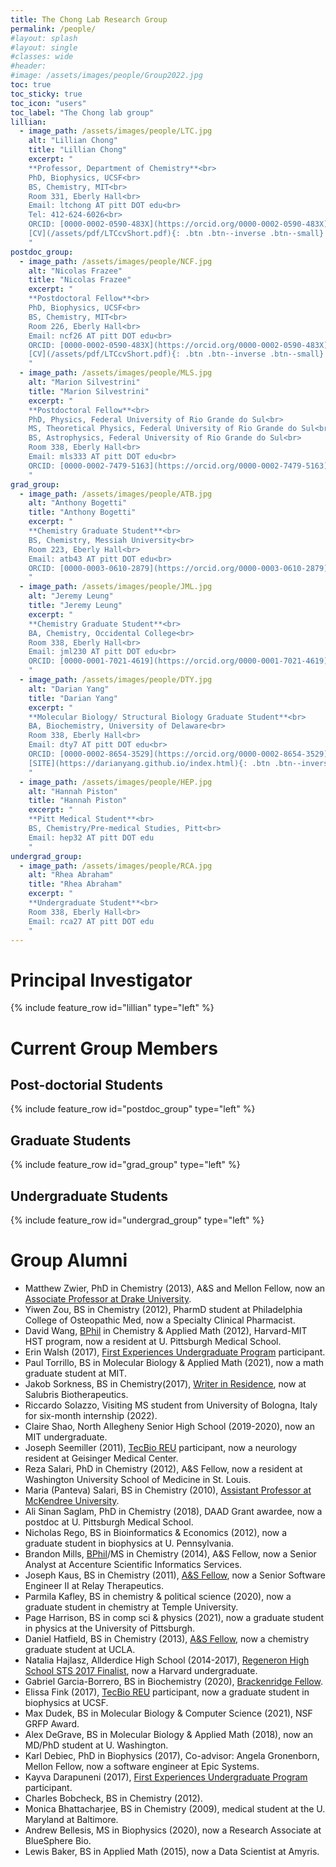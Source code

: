 ```yaml
---
title: The Chong Lab Research Group
permalink: /people/
#layout: splash
#layout: single
#classes: wide
#header:
#image: /assets/images/people/Group2022.jpg
toc: true
toc_sticky: true
toc_icon: "users"
toc_label: "The Chong lab group"
lillian:
  - image_path: /assets/images/people/LTC.jpg
    alt: "Lillian Chong"
    title: "Lillian Chong"
    excerpt: "
    **Professor, Department of Chemistry**<br>
    PhD, Biophysics, UCSF<br>
    BS, Chemistry, MIT<br>
    Room 331, Eberly Hall<br>
    Email: ltchong AT pitt DOT edu<br>
    Tel: 412-624-6026<br>
    ORCID: [0000-0002-0590-483X](https://orcid.org/0000-0002-0590-483X)<br>
    [CV](/assets/pdf/LTCcvShort.pdf){: .btn .btn--inverse .btn--small}
    "
postdoc_group:
  - image_path: /assets/images/people/NCF.jpg
    alt: "Nicolas Frazee"
    title: "Nicolas Frazee"
    excerpt: "
    **Postdoctoral Fellow**<br>
    PhD, Biophysics, UCSF<br>
    BS, Chemistry, MIT<br>
    Room 226, Eberly Hall<br>
    Email: ncf26 AT pitt DOT edu<br>
    ORCID: [0000-0002-0590-483X](https://orcid.org/0000-0002-0590-483X)<br>
    [CV](/assets/pdf/LTCcvShort.pdf){: .btn .btn--inverse .btn--small}
    " 
  - image_path: /assets/images/people/MLS.jpg
    alt: "Marion Silvestrini"
    title: "Marion Silvestrini"
    excerpt: "
    **Postdoctoral Fellow**<br>
    PhD, Physics, Federal University of Rio Grande do Sul<br>
    MS, Theoretical Physics, Federal University of Rio Grande do Sul<br>
    BS, Astrophysics, Federal University of Rio Grande do Sul<br>
    Room 338, Eberly Hall<br>
    Email: mls333 AT pitt DOT edu<br>
    ORCID: [0000-0002-7479-5163](https://orcid.org/0000-0002-7479-5163)<br>
    " 
grad_group:
  - image_path: /assets/images/people/ATB.jpg
    alt: "Anthony Bogetti"
    title: "Anthony Bogetti"
    excerpt: "
    **Chemistry Graduate Student**<br>
    BS, Chemistry, Messiah University<br>
    Room 223, Eberly Hall<br>
    Email: atb43 AT pitt DOT edu<br>
    ORCID: [0000-0003-0610-2879](https://orcid.org/0000-0003-0610-2879)<br>
    "
  - image_path: /assets/images/people/JML.jpg
    alt: "Jeremy Leung"
    title: "Jeremy Leung"
    excerpt: "
    **Chemistry Graduate Student**<br>
    BA, Chemistry, Occidental College<br>
    Room 338, Eberly Hall<br>
    Email: jml230 AT pitt DOT edu<br>
    ORCID: [0000-0001-7021-4619](https://orcid.org/0000-0001-7021-4619)<br>
    "
  - image_path: /assets/images/people/DTY.jpg
    alt: "Darian Yang"
    title: "Darian Yang"
    excerpt: "
    **Molecular Biology/ Structural Biology Graduate Student**<br>
    BA, Biochemistry, University of Delaware<br>
    Room 338, Eberly Hall<br>
    Email: dty7 AT pitt DOT edu<br>
    ORCID: [0000-0002-8654-3529](https://orcid.org/0000-0002-8654-3529)<br>
    [SITE](https://darianyang.github.io/index.html){: .btn .btn--inverse .btn--small}
    "
  - image_path: /assets/images/people/HEP.jpg
    alt: "Hannah Piston"
    title: "Hannah Piston"
    excerpt: "
    **Pitt Medical Student**<br>
    BS, Chemistry/Pre-medical Studies, Pitt<br>
    Email: hep32 AT pitt DOT edu
    "
undergrad_group:
  - image_path: /assets/images/people/RCA.jpg
    alt: "Rhea Abraham"
    title: "Rhea Abraham"
    excerpt: "
    **Undergraduate Student**<br>
    Room 338, Eberly Hall<br>
    Email: rca27 AT pitt DOT edu
    "
---
```


# Principal Investigator

{% include feature_row id="lillian" type="left" %}

# Current Group Members
## Post-doctorial Students
{% include feature_row id="postdoc_group" type="left" %}

## Graduate Students
{% include feature_row id="grad_group" type="left" %}

## Undergraduate Students
{% include feature_row id="undergrad_group" type="left" %}

# Group Alumni 

* Matthew Zwier, PhD in Chemistry (2013), A&S and Mellon Fellow, now an [Associate Professor at Drake University](https://www.drake.edu/chemistry/facultystaff/drmatthewzwier/).  
* Yiwen Zou, BS in Chemistry (2012), PharmD student at Philadelphia College of Osteopathic Med, now a Specialty Clinical Pharmacist.  
* David Wang, [BPhil](http://www.honorscollege.pitt.edu/bphil-degree) in Chemistry & Applied Math (2012), Harvard-MIT HST program, now a resident at U. Pittsburgh Medical School.  
* Erin Walsh (2017), [First Experiences Undergraduate Program](https://www.asundergrad.pitt.edu/research/first-experiences-research) participant.  
* Paul Torrillo, BS in Molecular Biology & Applied Math (2021), now a math graduate student at MIT. 
* Jakob Sorkness, BS in Chemistry(2017), [Writer in Residence](https://medium.com/pitt-undergraduate-science-writing), now at Salubris Biotherapeutics.
* Riccardo Solazzo, Visiting MS student from University of Bologna, Italy for six-month internship (2022). 
* Claire Shao, North Allegheny Senior High School (2019-2020), now an MIT undergraduate.   
* Joseph Seemiller (2011), [TecBio REU](http://www.tecbioreu.pitt.edu/) participant, now a neurology resident at Geisinger Medical Center.  
* Reza Salari, PhD in Chemistry (2012), A&S Fellow, now a resident at Washington University School of Medicine in St. Louis.  
* Maria (Panteva) Salari, BS in Chemistry (2010), [Assistant Professor at McKendree University](https://www.mckendree.edu/directory/maria-salari.php).
* Ali Sinan Saglam, PhD in Chemistry (2018), DAAD Grant awardee, now a postdoc at U. Pittsburgh Medical School.  
* Nicholas Rego, BS in Bioinformatics & Economics (2012), now a graduate student in biophysics at U. Pennsylvania.  
* Brandon Mills, [BPhil](http://www.honorscollege.pitt.edu/bphil-degree)/MS in Chemistry (2014), A&S Fellow, now a Senior Analyst at Accenture Scientific Informatics Services.  
* Joseph Kaus, BS in Chemistry (2011), [A&S Fellow](https://www.asundergrad.pitt.edu/research/awards-and-funding#summer-undergraduate-research-awards), now a Senior Software Engineer II at Relay Therapeutics.  
* Parmila Kafley, BS in chemistry & political science (2020), now a graduate student in chemistry at Temple University.  
* Page Harrison, BS in comp sci & physics (2021), now a graduate student in physics at the University of Pittsburgh. 
* Daniel Hatfield, BS in Chemistry (2013), [A&S Fellow](https://www.asundergrad.pitt.edu/research/awards-and-funding#summer-undergraduate-research-awards), now a chemistry graduate student at UCLA.  
* Natalia Hajlasz, Allderdice High School (2014-2017), [Regeneron High School STS 2017 Finalist](https://student.societyforscience.org/regeneronsts-finalists-2017), now a Harvard undergraduate.
* Gabriel Garcia-Borrero, BS in Biochemistry (2020), [Brackenridge Fellow](http://www.honorscollege.pitt.edu/summer-brackenridge-fellowships).  
* Elissa Fink (2017), [TecBio REU](http://www.tecbioreu.pitt.edu/) participant, now a graduate student in biophysics at UCSF.  
* Max Dudek, BS in Molecular Biology & Computer Science (2021), NSF GRFP Award.  
* Alex DeGrave, BS in Molecular Biology & Applied Math (2018), now an MD/PhD student at U. Washington.  
* Karl Debiec, PhD in Biophysics (2017), Co-advisor: Angela Gronenborn, Mellon Fellow, now a software engineer at Epic Systems.  
* Kayva Darapuneni (2017), [First Experiences Undergraduate Program](https://www.asundergrad.pitt.edu/research/first-experiences-research) participant.  
* Charles Bobcheck, BS in Chemistry (2012).  
* Monica Bhattacharjee, BS in Chemistry (2009), medical student at the U. Maryland at Baltimore. 
* Andrew Bellesis, MS in Biophysics (2020), now a Research Associate at BlueSphere Bio.  
* Lewis Baker, BS in Applied Math (2015), now a Data Scientist at Amyris. 
